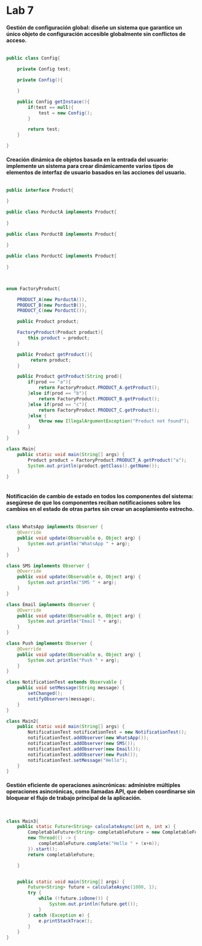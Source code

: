 # Lab 7

#### Gestión de configuración global: diseñe un sistema que garantice un único objeto de configuración accesible globalmente sin conflictos de acceso.

```java

public class Config{

    private Config test;

    private Config(){

    }

    public Config getInstace(){
        if(test == null){
            test = new Config();
        }

        return test;
    }

}

```


#### Creación dinámica de objetos basada en la entrada del usuario: implemente un sistema para crear dinámicamente varios tipos de elementos de interfaz de usuario basados ​​en las acciones del usuario.

```java

public interface Product{

}

public class PorductA implements Product{
    
}

public class PorductB implements Product{
    
}

public class PorductC implements Product{
    
}



enum FactoryProduct{

    PRODUCT_A(new PorductA()),
    PRODUCT_B(new PorductB()),
    PRODUCT_C(new PorductC());

    public Product product;

    FactoryProduct(Product product){
        this.product = product;
    }

    public Product getProduct(){
         return product;
    }

    public Product getProduct(String prod){
        if(prod == "a"){
            return FactoryProduct.PRODUCT_A.getProduct();
        }else if(prod == "b"){
            return FactoryProduct.PRODUCT_B.getProduct();
        }else if(prod == "c"){
            return FactoryProduct.PRODUCT_C.getProduct();
        }else {
            throw new IllegalArgumentException("Product not found");
        }
    }
}

class Main{
    public static void main(String[] args) {
        Product product = FactoryProduct.PRODUCT_A.getProduct("a");
        System.out.println(product.getClass().getName());
    }
}
    


```

#### Notificación de cambio de estado en todos los componentes del sistema: asegúrese de que los componentes reciban notificaciones sobre los cambios en el estado de otras partes sin crear un acoplamiento estrecho.

``` java

class WhatsApp implements Observer {
    @Override
    public void update(Observable o, Object arg) {
        System.out.println("WhatsApp " + arg);
    }
}

class SMS implements Observer {
    @Override
    public void update(Observable o, Object arg) {
        System.out.println("SMS " + arg);
    }
}

class Email implements Observer {
    @Override
    public void update(Observable o, Object arg) {
        System.out.println("Email " + arg);
    }
}

class Push implements Observer {
    @Override
    public void update(Observable o, Object arg) {
        System.out.println("Push " + arg);
    }
}

class NotificationTest extends Observable {
    public void setMessage(String message) {
        setChanged();
        notifyObservers(message);
    }
}

class Main2{
    public static void main(String[] args) {
        NotificationTest notificationTest = new NotificationTest();
        notificationTest.addObserver(new WhatsApp());
        notificationTest.addObserver(new SMS());
        notificationTest.addObserver(new Email());
        notificationTest.addObserver(new Push());
        notificationTest.setMessage("Hello");
    }
}


```

#### Gestión eficiente de operaciones asincrónicas: administre múltiples operaciones asincrónicas, como llamadas API, que deben coordinarse sin bloquear el flujo de trabajo principal de la aplicación.


```java 


class Main3{
    public static Future<String> calculateAsync(int n, int x) {
        CompletableFuture<String> completableFuture = new CompletableFuture<>();
        new Thread(() -> {
            completableFuture.complete("Hello " + (x+n));
        }).start();
        return completableFuture;

    }


    public static void main(String[] args) {
        Future<String> future = calculateAsync(1000, 1);
        try {
            while (!future.isDone()) {
                System.out.println(future.get());
            }
        } catch (Exception e) {
            e.printStackTrace();
        }
    }
}

```